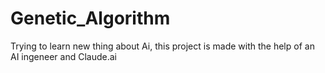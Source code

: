 # Genetic_Algorithm
Trying to learn new thing about Ai, this project is made with the help of an AI ingeneer and Claude.ai
